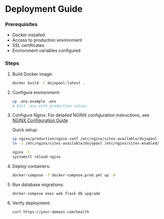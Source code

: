 # Deployment Guide

### Prerequisites
- Docker installed
- Access to production environment
- SSL certificates
- Environment variables configured

### Steps

1. Build Docker image:
   ```bash
   docker build -t dojopool:latest .
   ```

2. Configure environment:
   ```bash
   cp .env.example .env
   # Edit .env with production values
   ```

3. Configure Nginx:
   For detailed NGINX configuration instructions, see [NGINX Configuration Guide](./NGINX_CONFIGURATION.md)

   Quick setup:
   ```bash
   cp nginx/production/nginx.conf /etc/nginx/sites-available/dojopool
   ln -s /etc/nginx/sites-available/dojopool /etc/nginx/sites-enabled/
   
   nginx -t
   systemctl reload nginx
   ```

4. Deploy containers:
   ```bash
   docker-compose -f docker-compose.prod.yml up -d
   ```

5. Run database migrations:
   ```bash
   docker-compose exec web flask db upgrade
   ```

6. Verify deployment:
   ```bash
   curl https://your-domain.com/health
   ``` 